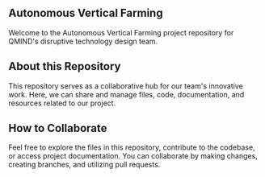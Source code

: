 ## Autonomous Vertical Farming

Welcome to the Autonomous Vertical Farming project repository for QMIND's disruptive technology design team.

## About this Repository

This repository serves as a collaborative hub for our team's innovative work. Here, we can share and manage files, code, documentation, and resources related to our project.

## How to Collaborate

Feel free to explore the files in this repository, contribute to the codebase, or access project documentation. You can collaborate by making changes, creating branches, and utilizing pull requests.
